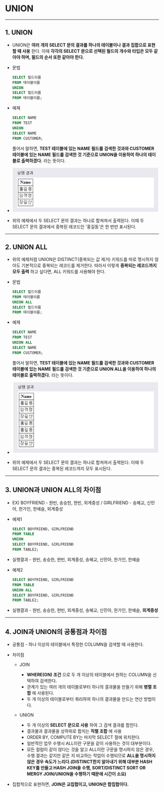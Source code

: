 # UNION
***

## 1. UNION

* UNION은 **여러 개의 SELECT 문의 결과를 하나의 테이블이나 결과 집합으로 표현할 때 사용** 한다. 이때 **각각의 SELECT 문으로 선택된 필드의 개수와 타입은 모두 같아야 하며, 필드의 순서 또한 같아야 한다.**

* 문법
  ```SQL
  SELECT 필드이름
  FROM 테이블이름
  UNION
  SELECT 필드이름
  FROM 테이블이름;
  ```

* 예제
  ```SQL
  SELECT NAME
  FROM TEST
  UNION
  SELECT NAME
  FROM CUSTOMER;
  ```
  풀어서 말하면, **TEST 테이블에 있는 NAME 필드를 검색한 것과와 CUSTOMER 테이블에 있는 NAME 필드를 검색한 것 기준으로 UNION을 이용하여 하나의 테이블로 출력하겠다.** 라는 뜻이다.

* <img src="../../images/6_07.PNG" width="600"/>
* 위의 예제에서 두 SELECT 문의 결과는 하나로 합쳐져서 출력된다. 이때 두 SELECT 문의 결과에서 중복된 레코드인 '홍길동'은 한 번만 표시된다.
***

## 2. UNION ALL

* 위의 예제처럼 UNION은 DISTINCT(중복되는 값 제거) 키워드를 따로 명시하지 않아도 기본적으로 중복되는 레코드를 제거한다. 따라서 이렇게 **중복되는 레코드까지 모두 출력** 하고 싶다면, ALL 키워드를 사용해야 한다.

* 문법
  ```SQL
  SELECT 필드이름
  FROM 테이블이름
  UNION ALL
  SELECT 필드이름
  FROM 테이블이름;
  ```

* 예제
  ```SQL
  SELECT NAME
  FROM TEST
  UNION ALL
  SELECT NAME
  FROM CUSTOMER;
  ```
  풀어서 말하면, **TEST 테이블에 있는 NAME 필드를 검색한 것과와 CUSTOMER 테이블에 있는 NAME 필드를 검색한 것 기준으로 UNION ALL을 이용하여 하나의 테이블로 출력하겠다.** 라는 뜻이다.

* <img src="../../images/6_08.PNG" width="600"/>
* 위의 예제에서 두 SELECT 문의 결과는 하나로 합쳐져서 출력된다. 이때 두 SELECT 문의 결과는 중복된 레코드까지 모두 표시된다.
***

## 3. UNION과 UNION ALL의 차이점

* EX) BOYFRIEND - 원빈, 송승헌, 현빈, 외계중성 / GIRLFRIEND - 송혜교, 신민아, 한가인, 한예슬, 외계중성

* 예제1
  ```SQL
  SELECT BOYFRIEND, GIRLFRIEND
  FROM TABLE
  UNION
  SELECT BOYFRIEND, GIRLFRIEND
  FROM TABLE2;
  ```

* 실행결과 - 원빈, 송승헌, 현빈, 외계중성, 송혜교, 신민아, 한가인, 한예슬

* 예제2
  ```SQL
  SELECT BOYFRIEND, GIRLFRIEND
  FROM TABLE
  UNION ALL
  SELECT BOYFRIEND, GIRLFRIEND
  FROM TABLE2;
  ```

* 실행결과 - 원빈, 송승헌, 현빈, 외계중성, 송혜교, 신민아, 한가인, 한예슬, **외계중성**
***

## 4. JOIN과 UNION의 공통점과 차이점

* 공통점 - 하나 이상의 테이블에서 특정한 COLUMN을 검색할 때 사용한다.

* 차이점
  * JOIN
    * **WHERE(ON) 조건** 으로 두 개 이상의 테이블에서 원하는 COLUMN을 선택하여 검색한다.
    * 관계가 있는 여러 개의 테이블로부터 하나의 결과물을 만들기 위해 **병렬 조합** 에 사용된다.
    * 두 개 이상의 테이블로부터 쿼리하여 하나의 결과물을 만드는 연산 방법이다.

  * UNION
    * 두 개 이상의 **SELECT 문으로 사용** 하여 그 검색 결과를 합친다.
    * 결과물과 결과물을 상하위로 합치는 **직렬 조합** 에 사용
    * ORDER BY, COMPUTE BY는 마지막 SELECT 절에 위치한다.
    * 일반적인 업무 수행시 ALL이란 구문을 같이 사용하는 것이 대부분이다.
    * 모든 컬럼이 같이 않다는 것을 알고 ALL이란 구문을 명시하지 않은 경우, 수행 결과는 같지만 같은 지 비교하는 작업이 수행되므로 **ALL을 명시하지 않은 경우 속도가 느리다.(DISTINCT한지 알아내기 위해 대부분 HASH KEY를 만들고 HASH JOIN을 수행, SORT/DISTINCT SORT OR MERGY JOIN/UNION을 수행하기 때문에 시간이 소요)**

* 집합적으로 표현하면, **JOIN은 교집합이고, UNION은 합집합이다.**
